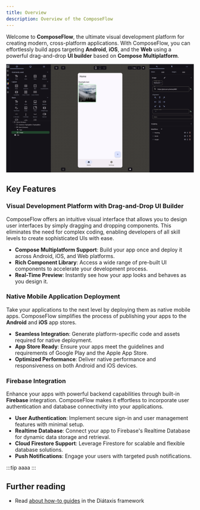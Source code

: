```yaml
---
title: Overview
description: Overview of the ComposeFlow 
---
```


Welcome to **ComposeFlow**, the ultimate visual development platform for creating modern, cross-platform applications. With ComposeFlow, you can effortlessly build apps targeting **Android**, **iOS**, and the **Web** using a powerful drag-and-drop **UI builder** based on **Compose Multiplatform**.

![UI builder in ComposeFlow](../../../assets/uibuilder_overview.png)

## Key Features

### Visual Development Platform with Drag-and-Drop UI Builder

ComposeFlow offers an intuitive visual interface that allows you to design user interfaces by simply dragging and dropping components. This eliminates the need for complex coding, enabling developers of all skill levels to create sophisticated UIs with ease.

- **Compose Multiplatform Support**: Build your app once and deploy it across Android, iOS, and Web platforms.
- **Rich Component Library**: Access a wide range of pre-built UI components to accelerate your development process.
- **Real-Time Preview**: Instantly see how your app looks and behaves as you design it.

### Native Mobile Application Deployment

Take your applications to the next level by deploying them as native mobile apps. ComposeFlow simplifies the process of publishing your apps to the **Android** and **iOS** app stores.

- **Seamless Integration**: Generate platform-specific code and assets required for native deployment.
- **App Store Ready**: Ensure your apps meet the guidelines and requirements of Google Play and the Apple App Store.
- **Optimized Performance**: Deliver native performance and responsiveness on both Android and iOS devices.

### Firebase Integration

Enhance your apps with powerful backend capabilities through built-in **Firebase** integration. ComposeFlow makes it effortless to incorporate user authentication and database connectivity into your applications.

- **User Authentication**: Implement secure sign-in and user management features with minimal setup.
- **Realtime Database**: Connect your app to Firebase's Realtime Database for dynamic data storage and retrieval.
- **Cloud Firestore Support**: Leverage Firestore for scalable and flexible database solutions.
- **Push Notifications**: Engage your users with targeted push notifications.

:::tip
aaaa
:::

## Further reading

- Read [about how-to guides](https://diataxis.fr/how-to-guides/) in the Diátaxis framework
